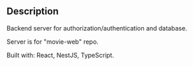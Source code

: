 ## Description

Backend server for authorization/authentication and database.

Server is for "movie-web" repo.

Built with: React, NestJS, TypeScript.
